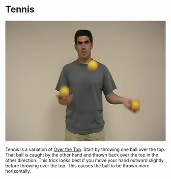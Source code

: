 # Tennis

![Tennis](/site/videos/poster/tennis.jpg)

Tennis is a variation of [Over the Top](overthetop.md). Start by throwing one ball over the top. That ball is caught by the other hand and thrown back over the top in the other direction. This trick looks best if you move your hand outward slightly before throwing over the top. This causes the ball to be thrown more horizontally.


